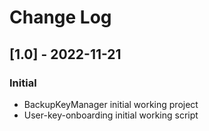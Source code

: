 # Change Log

## [1.0] - 2022-11-21
### Initial
- BackupKeyManager initial working project
- User-key-onboarding initial working script